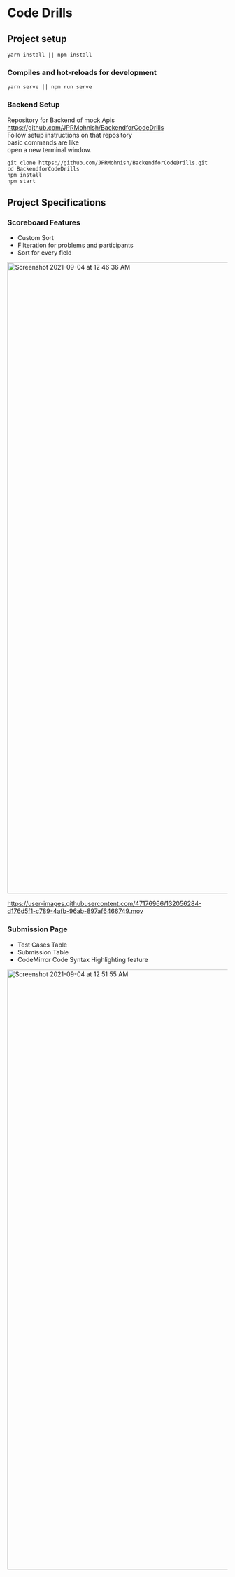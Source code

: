 # Code Drills

## Project setup 
```
yarn install || npm install
```

### Compiles and hot-reloads for development
```
yarn serve || npm run serve
```
### Backend Setup
Repository for Backend of mock Apis https://github.com/JPRMohnish/BackendforCodeDrills <br>
Follow setup instructions on that repository <br>
basic commands are like <br>
open a new terminal window.
```
git clone https://github.com/JPRMohnish/BackendforCodeDrills.git
cd BackendforCodeDrills
npm install
npm start
```

## Project Specifications 

### Scoreboard Features

- Custom Sort
- Filteration for problems and participants
- Sort for every field

<img width="1439" alt="Screenshot 2021-09-04 at 12 46 36 AM" src="https://user-images.githubusercontent.com/47176966/132056242-7199851e-b6e5-444b-b61e-29003e8568c8.png">


https://user-images.githubusercontent.com/47176966/132056284-d176d5f1-c789-4afb-96ab-897af6466749.mov

### Submission Page
- Test Cases Table
- Submission Table
- CodeMirror Code Syntax Highlighting feature


<img width="1368" alt="Screenshot 2021-09-04 at 12 51 55 AM" src="https://user-images.githubusercontent.com/47176966/132056327-0a228746-d96e-4156-983c-c2a8c3278031.png">
